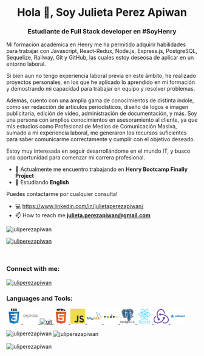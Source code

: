 <h1 align="center">Hola 👋, Soy Julieta Perez Apiwan</h1>
<h3 align="center">Estudiante de Full Stack developer en #SoyHenry</h3>

<p>Mi formación académica en Henry me ha permitido adquirir habilidades para trabajar con Javascript, React-Redux, Node.js, Express.js, PostgreSQL, Sequelize, Railway, Git y GitHub, las cuales estoy deseosa de aplicar en un entorno laboral.

Si bien aun no tengo experiencia laboral previa en este ámbito, he realizado proyectos personales, en los que he aplicado lo aprendido en mi formación y demostrando mi capacidad para trabajar en equipo y resolver problemas.

Además, cuento con una amplia gama de conocimientos de distinta índole, como ser redacción de artículos periodísticos, diseño de logos e imagen publicitaria, edición de video, administración de documentación, y más. Soy una persona con amplios conocimientos en asesoramiento al cliente, ya que mis estudios como Profesional de Medios de Comunicación Masiva, sumado a mi experiencia laboral, me generaron los recursos suficientes para saber comunicarme correctamente y cumplir con el objetivo deseado.

Estoy muy interesada en seguir desarrollándome en el mundo IT, y busco una oportunidad para comenzar mi carrera profesional.</p>

- 🔭 Actualmente me encuentro trabajando en **Henry Bootcamp Finally Project**
- 🌱 Estudiando **English**

Puedes contactarme por cualquier consulta!
- 💻 https://www.linkedin.com/in/julietaperezapiwan/
- 📫 How to reach me **julieta.perezapiwan@gmail.com**

<p align="left"> <img src="https://komarev.com/ghpvc/?username=juliperezapiwan&label=Profile%20views&color=0e75b6&style=flat" alt="juliperezapiwan" /> </p>

<p align="left"> <a href="https://github.com/ryo-ma/github-profile-trophy"><img src="https://github-profile-trophy.vercel.app/?username=juliperezapiwan" alt="juliperezapiwan" /></a> </p>
<p align="left"> <a href="https://twitter.com/" target="blank"><img src="https://img.shields.io/twitter/follow/?logo=twitter&style=for-the-badge" alt="" /></a> </p>
<h3 align="left">Connect with me:</h3>
<p align="left">
<a href="https://linkedin.com/in/juliperezapiwan" target="blank"><img align="center" src="https://raw.githubusercontent.com/rahuldkjain/github-profile-readme-generator/master/src/images/icons/Social/linked-in-alt.svg" alt="juliperezapiwan" height="30" width="40" /></a>
</p>

<h3 align="left">Languages and Tools:</h3>
<p align="left"> <a href="https://www.w3schools.com/css/" target="_blank" rel="noreferrer"> <img src="https://raw.githubusercontent.com/devicons/devicon/master/icons/css3/css3-original-wordmark.svg" alt="css3" width="40" height="40"/> </a> <a href="https://expressjs.com" target="_blank" rel="noreferrer"> <img src="https://raw.githubusercontent.com/devicons/devicon/master/icons/express/express-original-wordmark.svg" alt="express" width="40" height="40"/> </a> <a href="https://git-scm.com/" target="_blank" rel="noreferrer"> <img src="https://www.vectorlogo.zone/logos/git-scm/git-scm-icon.svg" alt="git" width="40" height="40"/> </a> <a href="https://www.w3.org/html/" target="_blank" rel="noreferrer"> <img src="https://raw.githubusercontent.com/devicons/devicon/master/icons/html5/html5-original-wordmark.svg" alt="html5" width="40" height="40"/> </a> <a href="https://developer.mozilla.org/en-US/docs/Web/JavaScript" target="_blank" rel="noreferrer"> <img src="https://raw.githubusercontent.com/devicons/devicon/master/icons/javascript/javascript-original.svg" alt="javascript" width="40" height="40"/> </a> <a href="https://www.mysql.com/" target="_blank" rel="noreferrer"> <img src="https://raw.githubusercontent.com/devicons/devicon/master/icons/mysql/mysql-original-wordmark.svg" alt="mysql" width="40" height="40"/> </a> <a href="https://nodejs.org" target="_blank" rel="noreferrer"> <img src="https://raw.githubusercontent.com/devicons/devicon/master/icons/nodejs/nodejs-original-wordmark.svg" alt="nodejs" width="40" height="40"/> </a> <a href="https://www.postgresql.org" target="_blank" rel="noreferrer"> <img src="https://raw.githubusercontent.com/devicons/devicon/master/icons/postgresql/postgresql-original-wordmark.svg" alt="postgresql" width="40" height="40"/> </a> <a href="https://reactjs.org/" target="_blank" rel="noreferrer"> <img src="https://raw.githubusercontent.com/devicons/devicon/master/icons/react/react-original-wordmark.svg" alt="react" width="40" height="40"/> </a> <a href="https://redux.js.org" target="_blank" rel="noreferrer"> <img src="https://raw.githubusercontent.com/devicons/devicon/master/icons/redux/redux-original.svg" alt="redux" width="40" height="40"/> </a> <a href="https://webpack.js.org" target="_blank" rel="noreferrer"> <img src="https://raw.githubusercontent.com/devicons/devicon/d00d0969292a6569d45b06d3f350f463a0107b0d/icons/webpack/webpack-original-wordmark.svg" alt="webpack" width="40" height="40"/> </a> </p>

<p><img align="left" src="https://github-readme-stats.vercel.app/api/top-langs?username=juliperezapiwan&show_icons=true&locale=en&layout=compact" alt="juliperezapiwan" /></p>

<p>&nbsp;<img align="center" src="https://github-readme-stats.vercel.app/api?username=juliperezapiwan&show_icons=true&locale=en" alt="juliperezapiwan" /></p>

<p><img align="center" src="https://github-readme-streak-stats.herokuapp.com/?user=juliperezapiwan&" alt="juliperezapiwan" /></p>
